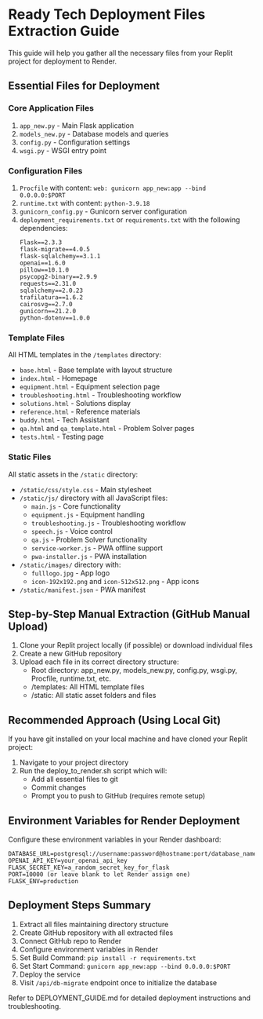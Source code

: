 # Ready Tech Deployment Files Extraction Guide

This guide will help you gather all the necessary files from your Replit project for deployment to Render.

## Essential Files for Deployment

### Core Application Files
1. `app_new.py` - Main Flask application
2. `models_new.py` - Database models and queries
3. `config.py` - Configuration settings
4. `wsgi.py` - WSGI entry point

### Configuration Files
1. `Procfile` with content: `web: gunicorn app_new:app --bind 0.0.0.0:$PORT`
2. `runtime.txt` with content: `python-3.9.18`
3. `gunicorn_config.py` - Gunicorn server configuration
4. `deployment_requirements.txt` or `requirements.txt` with the following dependencies:
   ```
   Flask==2.3.3
   flask-migrate==4.0.5
   flask-sqlalchemy==3.1.1
   openai==1.6.0
   pillow==10.1.0
   psycopg2-binary==2.9.9
   requests==2.31.0
   sqlalchemy==2.0.23
   trafilatura==1.6.2
   cairosvg==2.7.0
   gunicorn==21.2.0
   python-dotenv==1.0.0
   ```

### Template Files
All HTML templates in the `/templates` directory:
- `base.html` - Base template with layout structure
- `index.html` - Homepage
- `equipment.html` - Equipment selection page
- `troubleshooting.html` - Troubleshooting workflow
- `solutions.html` - Solutions display
- `reference.html` - Reference materials
- `buddy.html` - Tech Assistant
- `qa.html` and `qa_template.html` - Problem Solver pages
- `tests.html` - Testing page

### Static Files
All static assets in the `/static` directory:
- `/static/css/style.css` - Main stylesheet
- `/static/js/` directory with all JavaScript files:
  - `main.js` - Core functionality
  - `equipment.js` - Equipment handling
  - `troubleshooting.js` - Troubleshooting workflow
  - `speech.js` - Voice control 
  - `qa.js` - Problem Solver functionality
  - `service-worker.js` - PWA offline support
  - `pwa-installer.js` - PWA installation
- `/static/images/` directory with:
  - `fulllogo.jpg` - App logo
  - `icon-192x192.png` and `icon-512x512.png` - App icons
- `/static/manifest.json` - PWA manifest

## Step-by-Step Manual Extraction (GitHub Manual Upload)

1. Clone your Replit project locally (if possible) or download individual files
2. Create a new GitHub repository
3. Upload each file in its correct directory structure:
   - Root directory: app_new.py, models_new.py, config.py, wsgi.py, Procfile, runtime.txt, etc.
   - /templates: All HTML template files
   - /static: All static asset folders and files

## Recommended Approach (Using Local Git)

If you have git installed on your local machine and have cloned your Replit project:

1. Navigate to your project directory
2. Run the deploy_to_render.sh script which will:
   - Add all essential files to git
   - Commit changes
   - Prompt you to push to GitHub (requires remote setup)

## Environment Variables for Render Deployment

Configure these environment variables in your Render dashboard:
```
DATABASE_URL=postgresql://username:password@hostname:port/database_name
OPENAI_API_KEY=your_openai_api_key
FLASK_SECRET_KEY=a_random_secret_key_for_flask
PORT=10000 (or leave blank to let Render assign one)
FLASK_ENV=production
```

## Deployment Steps Summary

1. Extract all files maintaining directory structure
2. Create GitHub repository with all extracted files
3. Connect GitHub repo to Render
4. Configure environment variables in Render
5. Set Build Command: `pip install -r requirements.txt`
6. Set Start Command: `gunicorn app_new:app --bind 0.0.0.0:$PORT`
7. Deploy the service
8. Visit `/api/db-migrate` endpoint once to initialize the database

Refer to DEPLOYMENT_GUIDE.md for detailed deployment instructions and troubleshooting.